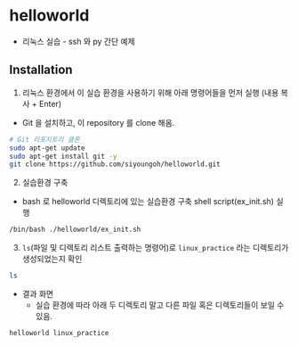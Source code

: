 # helloworld
- 리눅스 실습 - ssh 와 py 간단 예제
  
## Installation
1. 리눅스 환경에서 이 실습 환경을 사용하기 위해 아래 명령어들을 먼저 실행 (내용 복사 + Enter)
- Git 을 설치하고, 이 repository 를 clone 해옴. 

```sh
# Git 리포지토리 클론
sudo apt-get update
sudo apt-get install git -y
git clone https://github.com/siyoungoh/helloworld.git
```
2. 실습환경 구축
- bash 로 helloworld 디렉토리에 있는 실습환경 구축 shell script(ex_init.sh) 실행 
```sh
/bin/bash ./helloworld/ex_init.sh
```
3. `ls`(파일 및 디렉토리 리스트 출력하는 명령어)로 `linux_practice` 라는 디렉토리가 생성되었는지 확인
```sh
ls
```
- 결과 화면
  - 실습 환경에 따라 아래 두 디렉토리 말고 다른 파일 혹은 디렉토리들이 보일 수 있음.  
```sh
helloworld linux_practice
```

